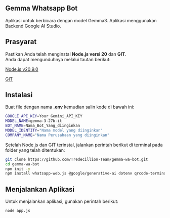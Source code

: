## Gemma Whatsapp Bot

Aplikasi untuk berbicara dengan model Gemma3. Aplikasi menggunakan Backend Google AI Studio.

## Prasyarat

Pastikan Anda telah menginstal **Node.js versi 20** dan **GIT**.  
Anda dapat mengunduhnya melalui tautan berikut:  

[Node.js v20.9.0](https://nodejs.org/id/blog/release/v20.9.0)

[GIT](https://git-scm.com/downloads)

## Instalasi

Buat file dengan nama **.env** kemudian salin kode di bawah ini:

```bash
GOOGLE_API_KEY=Your_Gemini_API_KEY
MODEL_NAME=gemma-3-27b-it
BOT_NAME=Nama_Bot_Yang_diinginkan
MODEL_IDENTITY="Nama model yang diinginkan"
COMPANY_NAME="Nama Perusahaan yang diinginkan"
```

Setelah Node.js dan GIT terinstal, jalankan perintah berikut di terminal pada folder yang telah ditentukan:

```bash
git clone https://github.com/Tredecillion-Team/gemma-wa-bot.git
cd gemma-wa-bot
npm init -y
npm install whatsapp-web.js @google/generative-ai dotenv qrcode-terminal
```

## Menjalankan Aplikasi

Untuk menjalankan aplikasi, gunakan perintah berikut:

```bash
node app.js
```

